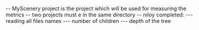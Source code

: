 -- MyScenery project is the project which will be used for measuring the metrics
-- two projects must e in the same directory
-- niloy completed:
    --- reading all files names
	--- number of children
	--- depth of the tree

